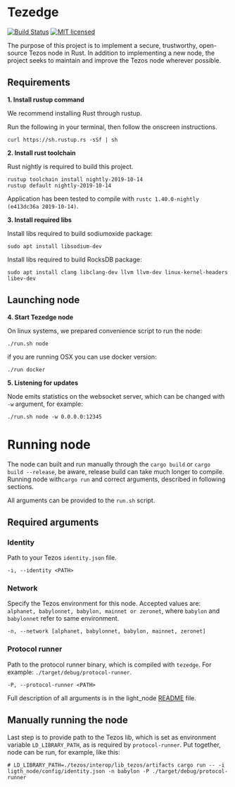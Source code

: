 Tezedge
===========

[![Build Status](https://travis-ci.com/simplestaking/tezedge.svg?branch=master)](https://travis-ci.com/simplestaking/tezedge)
[![MIT licensed](https://img.shields.io/badge/license-MIT-blue.svg)](./LICENSE)

The purpose of this project is to implement a secure, trustworthy, open-source Tezos node in Rust.
In addition to implementing a new node, the project seeks to maintain and improve the Tezos node wherever possible. 

Requirements
------------

**1. Install rustup command** 

We recommend installing Rust through rustup.

Run the following in your terminal, then follow the onscreen instructions.

```
curl https://sh.rustup.rs -sSf | sh
```

**2. Install rust toolchain** 

Rust nightly is required to build this project.
```
rustup toolchain install nightly-2019-10-14
rustup default nightly-2019-10-14
```
Application has been tested to compile with `rustc 1.40.0-nightly (e413dc36a 2019-10-14)`.

**3. Install required libs**

Install libs required to build sodiumoxide package:
```
sudo apt install libsodium-dev
```

Install libs required to build RocksDB package:
```
sudo apt install clang libclang-dev llvm llvm-dev linux-kernel-headers libev-dev
```

Launching node
--------

**4. Start Tezedge node** 

On linux systems, we prepared convenience script to run the node:

```
./run.sh node
```

if you are running OSX you can use docker version:

```
./run docker
```

**5. Listening for updates**

Node emits statistics on the websocket server, which can be changed with `-w` argument, for example:

```
./run.sh node -w 0.0.0.0:12345
```

Running node
=========
The node can built and run manually through the `cargo build` or `cargo build --release`, be aware, release build can take 
much longer to compile. Running node with`cargo run` and correct arguments, described in following sections.

All arguments can be provided to the `run.sh` script.


Required arguments
-----

### Identity 
Path to your Tezos `identity.json` file.
```
-i, --identity <PATH>
```

### Network
Specify the Tezos environment for this node. Accepted values are: 
`alphanet, babylonnet, babylon, mainnet or zeronet`, where `babylon` and `babylonnet` refer to same environment.
```
-n, --network [alphanet, babylonnet, babylon, mainnet, zeronet]
```

### Protocol runner
Path to the protocol runner binary, which is compiled with `tezedge`. 
For example: `./target/debug/protocol-runner`.
```
-P, --protocol-runner <PATH>
```

Full description of all arguments is in the light_node [README](light_node/README.md) file.

Manually running the node
-----
Last step is to provide path to the Tezos lib, which is set as environment variable `LD_LIBRARY_PATH`, as is required
by `protocol-runner`. Put together, node can be run, for example, like this:
```
# LD_LIBRARY_PATH=./tezos/interop/lib_tezos/artifacts cargo run -- -i ligth_node/config/identity.json -n babylon -P ./target/debug/protocol-runner
```
